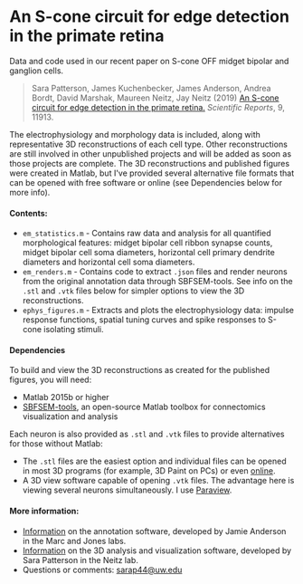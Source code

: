 # An S-cone circuit for edge detection in the primate retina

 Data and code used in our recent paper on S-cone OFF midget bipolar and ganglion cells.

>Sara Patterson, James Kuchenbecker, James Anderson, Andrea Bordt, David Marshak, Maureen Neitz, Jay Neitz (2019) [An S-cone circuit for edge detection in the primate retina.][paper] *Scientific Reports*, 9, 11913.

The electrophysiology and morphology data is included, along with representative 3D reconstructions of each cell type. Other reconstructions are still involved in other unpublished projects and will be added as soon as those projects are complete. The 3D reconstructions and published figures were created in Matlab, but I've provided several alternative file formats that can be opened with free software or online (see Dependencies below for more info).
  

#### Contents:
* `em_statistics.m` - Contains raw data and analysis for all quantified morphological features: midget bipolar cell ribbon synapse counts, midget bipolar cell soma diameters, horizontal cell primary dendrite diameters and horizontal cell soma diameters.
* `em_renders.m` - Contains code to extract `.json` files and render neurons from the original annotation data through SBFSEM-tools. See info on the `.stl` and `.vtk` files below for simpler options to view the 3D reconstructions.
* `ephys_figures.m` - Extracts and plots the electrophysiology data: impulse response functions, spatial tuning curves and spike responses to S-cone isolating stimuli.
  
#### Dependencies
To build and view the 3D reconstructions as created for the published figures, you will need:
* Matlab 2015b or higher
* [SBFSEM-tools][sbfsemrepo], an open-source Matlab toolbox for connectomics visualization and analysis

Each neuron is also provided as `.stl` and `.vtk` files to provide alternatives for those without Matlab:
* The `.stl` files are the easiest option and individual files can be opened in most 3D programs (for example, 3D Paint on PCs) or even [online][viewstl].
* A 3D view software capable of opening `.vtk` files. The advantage here is viewing several neurons simultaneously. I use [Paraview][paraview].

#### More information:
* [Information][viking] on the annotation software, developed by Jamie Anderson in the Marc and Jones labs.
* [Information][sbfsemrepo] on the 3D analysis and visualization software, developed by Sara Patterson in the Neitz lab.
* Questions or comments: sarap44@uw.edu


[sbfsemrepo]: <https://github.com/sarastokes/sbfsem-tools>
[viking]: <http://connectomes.utah.edu>
[paraview]: <https://paraview.org>
[paper]: <https://www.nature.com/articles/s41598-019-48042-2>
[viewstl]: <https://viewstl.com>